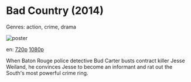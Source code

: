 # Bad Country (2014)

Genres: action, crime, drama

![poster](http://image.tmdb.org/t/p/w500/yuVr4pgTbbhvhR4rPayH8XGLck5.jpg)

en:
  [720p](magnet:?xt=urn:btih:2476DFAE966C6B54549186AE291A54794CB4DA0E&tr=udp://glotorrents.pw:6969/announce&tr=udp://tracker.opentrackr.org:1337/announce&tr=udp://torrent.gresille.org:80/announce&tr=udp://tracker.openbittorrent.com:80&tr=udp://tracker.coppersurfer.tk:6969&tr=udp://tracker.leechers-paradise.org:6969&tr=udp://p4p.arenabg.ch:1337&tr=udp://tracker.internetwarriors.net:1337)
  [1080p](magnet:?xt=urn:btih:C2013A8674779FB5B787FB9EECC4779C1877740E&tr=udp://glotorrents.pw:6969/announce&tr=udp://tracker.opentrackr.org:1337/announce&tr=udp://torrent.gresille.org:80/announce&tr=udp://tracker.openbittorrent.com:80&tr=udp://tracker.coppersurfer.tk:6969&tr=udp://tracker.leechers-paradise.org:6969&tr=udp://p4p.arenabg.ch:1337&tr=udp://tracker.internetwarriors.net:1337)
  


When Baton Rouge police detective Bud Carter busts contract killer Jesse Weiland, he convinces Jesse to become an informant and rat out the South's most powerful crime ring.